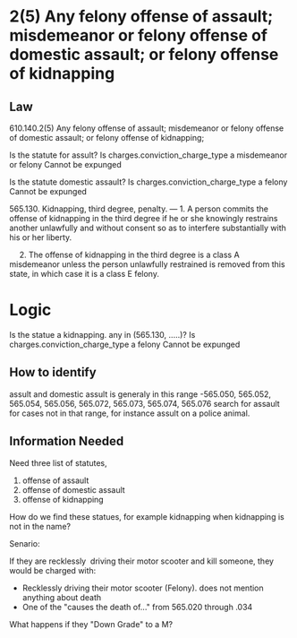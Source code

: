 # 2(5)  Any felony offense of assault; misdemeanor or felony offense of domestic assault; or felony offense of kidnapping

## Law

610.140.2(5)  Any felony offense of assault; misdemeanor or felony offense of domestic assault; or felony offense of kidnapping;

Is the statute for assult?
   Is charges.conviction_charge_type a misdemeanor or felony
       Cannot be expunged

Is the statute domestic assault?
   Is charges.conviction_charge_type a felony
       Cannot be expunged
       
       
       
565.130.  Kidnapping, third degree, penalty. — 1.  A person commits the offense of kidnapping in the third degree if he or she knowingly restrains another unlawfully and without consent so as to interfere substantially with his or her liberty.

  2.  The offense of kidnapping in the third degree is a class A misdemeanor unless the person unlawfully restrained is removed from this state, in which case it is a class E felony.

# Logic 
Is the statue a kidnapping. any in  (565.130, .....)?
   Is charges.conviction_charge_type a felony
       Cannot be expunged
       
       
## How to identify
assult and domestic assult is generaly in this range -565.050, 565.052, 565.054, 565.056, 565.072, 565.073, 565.074, 565.076
search for assault for cases not in that range, for instance assult on a police animal.

## Information Needed

Need three list of statutes,  

1. offense of assault
2. offense of domestic assault
3. offense of kidnapping

How do we find these statues, for example kidnapping when kidnapping is not in the name?



Senario:

If they are recklessly  driving their motor scooter and kill someone, they would be charged with:
* Recklessly driving their motor scooter (Felony). does not mention anything about death
* One of the "causes the death of..." from 565.020 through .034

What happens if they "Down Grade" to a M?


